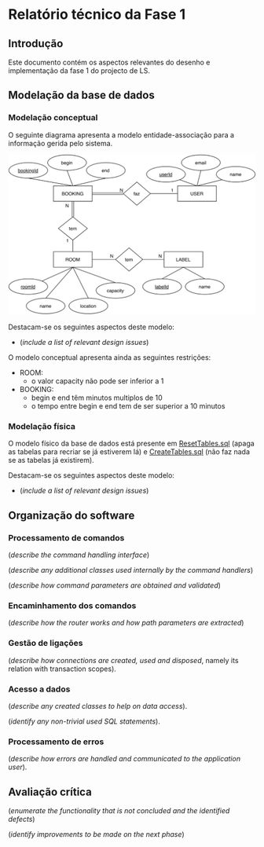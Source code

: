 # Relatório técnico da Fase 1

## Introdução

Este documento contém os aspectos relevantes do desenho e implementação da fase 1 do projecto de LS.

## Modelação da base de dados

### Modelação conceptual ###

O seguinte diagrama apresenta a modelo entidade-associação para a informação gerida pelo sistema. 

![alt text](./Resources/ER.svg "Modelo ER")

Destacam-se os seguintes aspectos deste modelo:

* (_include a list of relevant design issues_)

O modelo conceptual apresenta ainda as seguintes restrições:

* ROOM:
    - o valor capacity não pode ser inferior a 1 
* BOOKING:
    - begin e end têm minutos multiplos de 10
    - o tempo entre begin e end tem de ser superior a 10 minutos

    
### Modelação física ###

O modelo físico da base de dados está presente em [ResetTables.sql](../src/main/resources/sql/ResetTables.sql) (apaga as tabelas para recriar se já estiverem lá) e [CreateTables.sql](../src/main/resources/sql/CreateTables.sql) (não faz nada se as tabelas já existirem).

Destacam-se os seguintes aspectos deste modelo:

* (_include a list of relevant design issues_)

## Organização do software

### Processamento de comandos

(_describe the command handling interface_)

(_describe any additional classes used internally by the command handlers_)

(_describe how command parameters are obtained and validated_)

### Encaminhamento dos comandos

(_describe how the router works and how path parameters are extracted_)

### Gestão de ligações

(_describe how connections are created, used and disposed_, namely its relation with transaction scopes).

### Acesso a dados

(_describe any created classes to help on data access_).

(_identify any non-trivial used SQL statements_).

### Processamento de erros

(_describe how errors are handled and communicated to the application user_).

## Avaliação crítica

(_enumerate the functionality that is not concluded and the identified defects_)

(_identify improvements to be made on the next phase_)
